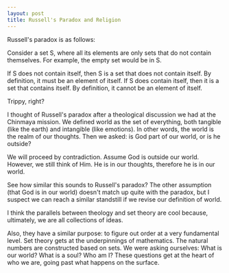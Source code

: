 ```yaml
---
layout: post
title: Russell's Paradox and Religion
---
```


Russell's paradox is as follows:

Consider a set S, where all its elements are only sets that do not contain themselves. For example, the empty set would be in S.

If S does not contain itself, then S is a set that does not contain itself. By definition, it must be an element of itself.
If S does contain itself, then it is a set that contains itself. By definition, it cannot be an element of itself.

Trippy, right?

I thought of Russell's paradox after a theological discussion we had at the Chinmaya mission. We defined world as the set
of everything, both tangible (like the earth) and intangible (like emotions). In other words, the world is the realm of our thoughts.
Then we asked: is God part of our world, or is he outside?

We will proceed by contradiction.
Assume God is outside our world. However, we still think of Him. He is in our thoughts, therefore he is in our world.

See how similar this sounds to Russell's paradox?
The other assumption (that God is in our world) doesn't match up quite with the paradox, but I suspect we can reach a similar
standstill if we revise our definition of world.

I think the parallels between theology and set theory are cool because, ultimately, we are all collections of ideas.

Also, they have a similar purpose: to figure out order at a very fundamental level.
Set theory gets at the underpinnings of mathematics. The natural numbers are constructed based on sets.
We were asking ourselves: What is our world? What is a soul? Who am I? These questions get at the heart of who we are, going past what happens on the surface.
